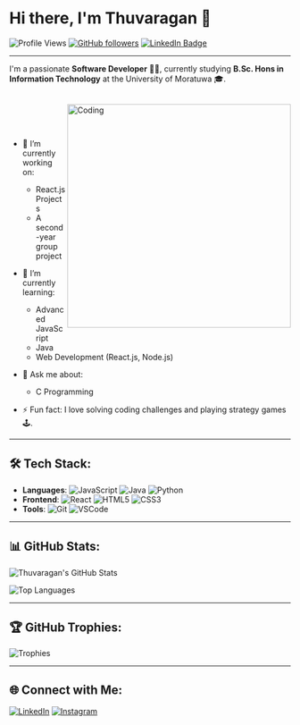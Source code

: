 # Hi there, I'm Thuvaragan 👋

![Profile Views](https://komarev.com/ghpvc/?username=g-thuva&color=blueviolet&style=flat-square) 
[![GitHub followers](https://img.shields.io/github/followers/g-thuva?label=Follow&style=social)](https://github.com/g-thuva)
[![LinkedIn Badge](https://img.shields.io/badge/-Thuvaragan-blue?style=flat-square&logo=Linkedin&logoColor=white&link=https://www.linkedin.com/in/thuvaragan-gnanamoorthy/)](https://www.linkedin.com/in/thuvaragan-gnanamoorthy/)

---

I'm a passionate **Software Developer** 👨‍💻, currently studying **B.Sc. Hons in Information Technology** at the University of Moratuwa 🎓.

<br>

<img align="right" alt="Coding" width="400" src="https://img.etimg.com/thumb/msid-84146083,width-1015,height-761,imgsize-638053,resizemode-8,quality-100/prime/technology-and-startups/booting-up-developer-economy-how-tech-startups-are-helping-coders-build-and-test-software-faster.jpg">

<br><br>

- 🔭 I’m currently working on: 
  - React.js Projects
  - A second-year group project
- 🌱 I’m currently learning: 
  - Advanced JavaScript
  - Java
  - Web Development (React.js, Node.js)
- 💬 Ask me about:
  - C Programming
    
- ⚡ Fun fact: I love solving coding challenges and playing strategy games 🕹️.

---

## 🛠️ Tech Stack:
- **Languages**: ![JavaScript](https://img.shields.io/badge/-JavaScript-yellow?style=flat-square&logo=javascript) ![Java](https://img.shields.io/badge/-Java-red?style=flat-square&logo=java) ![Python](https://img.shields.io/badge/-Python-blue?style=flat-square&logo=python)
- **Frontend**: ![React](https://img.shields.io/badge/-React-blue?style=flat-square&logo=react) ![HTML5](https://img.shields.io/badge/-HTML5-orange?style=flat-square&logo=html5) ![CSS3](https://img.shields.io/badge/-CSS3-blue?style=flat-square&logo=css3)
- **Tools**: ![Git](https://img.shields.io/badge/-Git-black?style=flat-square&logo=git) ![VSCode](https://img.shields.io/badge/-VSCode-blue?style=flat-square&logo=visual-studio-code) 

---

## 📊 GitHub Stats:

![Thuvaragan's GitHub Stats](https://github-readme-stats.vercel.app/api?username=g-thuva&show_icons=true&theme=radical)

![Top Languages](https://github-readme-stats.vercel.app/api/top-langs/?username=g-thuva&layout=compact&theme=radical)

---

## 🏆 GitHub Trophies:
![Trophies](https://github-profile-trophy.vercel.app/?username=g-thuva&theme=onedark)

---

## 🌐 Connect with Me:
[![LinkedIn](https://img.shields.io/badge/-LinkedIn-blue?style=flat-square&logo=linkedin&link=https://www.linkedin.com/in/thuvaragan-gnanamoorthy/)](https://www.linkedin.com/in/thuvaragan-gnanamoorthy/)
[![Instagram](https://img.shields.io/badge/-Instagram-833AB4?style=flat-square&logo=instagram&logoColor=white&link=https://www.instagram.com/s.g.thuva/)](https://www.instagram.com/s.g.thuva/)

